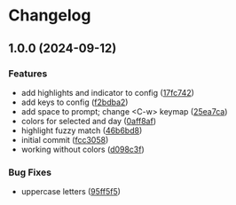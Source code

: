# Changelog

## 1.0.0 (2024-09-12)


### Features

* add highlights and indicator to config ([17fc742](https://github.com/Kibadda/starter.nvim/commit/17fc7424be3d9f58482b4bb9cc87dffafc3f9a07))
* add keys to config ([f2bdba2](https://github.com/Kibadda/starter.nvim/commit/f2bdba2ba70d512057a7ab6708afb5c0ccefc184))
* add space to prompt; change &lt;C-w&gt; keymap ([25ea7ca](https://github.com/Kibadda/starter.nvim/commit/25ea7caf4e73e31b8b8c78303d40b686ec3335aa))
* colors for selected and day ([0aff8af](https://github.com/Kibadda/starter.nvim/commit/0aff8af1099605b13dcec1325e542c7fc257386d))
* highlight fuzzy match ([46b6bd8](https://github.com/Kibadda/starter.nvim/commit/46b6bd8529fe768b5791cf30eb93a57c436e1a33))
* initial commit ([fcc3058](https://github.com/Kibadda/starter.nvim/commit/fcc3058343010fc21d52686375051eb6f301b96a))
* working without colors ([d098c3f](https://github.com/Kibadda/starter.nvim/commit/d098c3f9d753517fe46eb320c19274af94b464da))


### Bug Fixes

* uppercase letters ([95ff5f5](https://github.com/Kibadda/starter.nvim/commit/95ff5f5143ee7188522b34da4993c4d95f4742a1))
